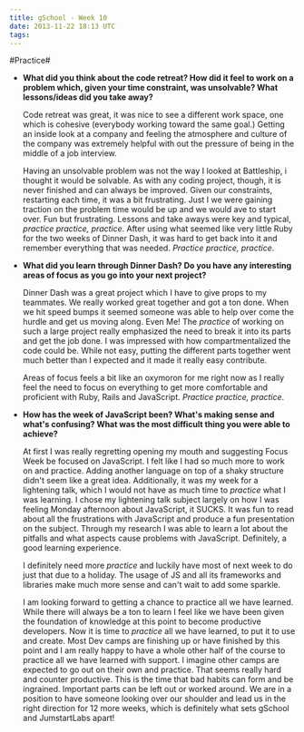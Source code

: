 ```yaml
---
title: gSchool - Week 10
date: 2013-11-22 18:13 UTC
tags:
---
```

#Practice#

* **What did you think about the code retreat? How did it feel to work on a problem which, given your time constraint, was unsolvable? What lessons/ideas did you take away?**

  Code retreat was great, it was nice to see a different work space, one which is cohesive (everybody working toward the same goal.) Getting an inside look at a company and feeling the atmosphere and culture of the company was extremely helpful with out the pressure of being in the middle of a job interview.

  Having an unsolvable problem was not the way I looked at Battleship, i thought it would be solvable. As with any coding project, though, it is never finished and can always be improved. Given our constraints, restarting each time, it was a bit frustrating.  Just I we were gaining traction on the problem time would be up and we would ave to start over. Fun but frustrating.  Lessons and take aways were key and typical, *practice practice, practice*.  After using what seemed like very little Ruby for the two weeks of Dinner Dash, it was hard to get back into it and remember everything that was needed. *Practice practice, practice*.


* **What did you learn through Dinner Dash? Do you have any interesting areas of focus as you go into your next project?**

  Dinner Dash was a great project which I have to give props to my teammates. We really worked great together and got a ton done.  When we hit speed bumps it seemed someone was able to help over come the hurdle and get us moving along. Even Me!  The *practice* of working on such a large project really emphasized the need to break it into its parts and get the job done. I was impressed with how compartmentalized the code could be.  While not easy, putting the different parts together went much better than I expected and it made it really easy contribute.

  Areas of focus feels a bit like an oxymoron for me right now as I really feel the need to focus on everything to get more comfortable and proficient with Ruby, Rails and JavaScript. *Practice practice, practice*.


* **How has the week of JavaScript been? What's making sense and what's confusing? What was the most difficult thing you were able to achieve?**

  At first I was really regretting opening my mouth and suggesting Focus Week be focused on JavaScript.  I felt like I had so much more to work on and practice.  Adding another language on top of a shaky structure didn't seem like a great idea.  Additionally, it was my week for a lightening talk, which I would not have as much time to *practice* what I was learning.  I chose my lightening talk subject largely on how I was feeling Monday afternoon about JavaScript, it SUCKS.  It was fun to read about all the frustrations with JavaScript and produce a fun presentation on the subject.  Through my research I was able to learn a lot about the pitfalls and what aspects cause problems with JavaScript.  Definitely, a good learning experience.

  I definitely need more *practice* and luckily have most of next week to do just that due to a holiday.  The usage of JS and all its frameworks and libraries make much more sense and can't wait to add some sparkle.



  I am looking forward to getting a chance to practice all we have learned.  While there will always be a ton to learn I feel like we have been given the foundation of knowledge at this point to become productive developers.  Now it is time to *practice* all we have learned, to put it to use and create. Most Dev camps are finishing up or have finished by this point and I am really happy to have a whole other half of the course to practice all we have learned with support.  I imagine other camps are expected to go out on their own and practice.  That seems really hard and counter productive.  This is the time that bad habits can form and be ingrained.  Important parts can be left out or worked around.  We are in a position to have someone looking over our shoulder and lead us in the right direction for 12 more weeks, which is definitely what sets gSchool and JumstartLabs apart!

